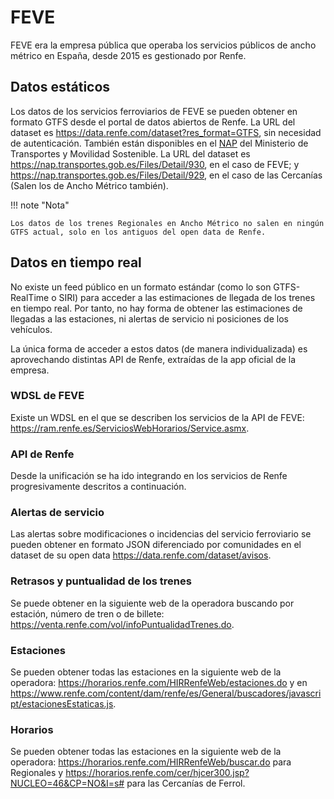 # FEVE

FEVE era la empresa pública que operaba los servicios públicos de ancho métrico en España, desde 2015 es gestionado por Renfe.

## Datos estáticos

Los datos de los servicios ferroviarios de FEVE se pueden obtener en formato GTFS desde el portal de datos abiertos de Renfe. La URL del dataset es <https://data.renfe.com/dataset?res_format=GTFS>, sin necesidad de autenticación. También están disponibles en el [NAP](../other/nap.md) del Ministerio de Transportes y Movilidad Sostenible. La URL del dataset es <https://nap.transportes.gob.es/Files/Detail/930>, en el caso de FEVE; y  <https://nap.transportes.gob.es/Files/Detail/929>, en el caso de las Cercanías (Salen los de Ancho Métrico también).

!!! note "Nota"

	Los datos de los trenes Regionales en Ancho Métrico no salen en ningún GTFS actual, solo en los antiguos del open data de Renfe.

## Datos en tiempo real

No existe un feed público en un formato estándar (como lo son GTFS-RealTime o SIRI) para acceder a las estimaciones de llegada de los trenes en tiempo real. Por tanto, no hay forma de obtener las estimaciones de llegadas a las estaciones, ni alertas de servicio ni posiciones de los vehículos.

La única forma de acceder a estos datos (de manera individualizada) es aprovechando distintas API de Renfe, extraídas de la app oficial de la empresa.

### WDSL de FEVE

Existe un WDSL en el que se describen los servicios de la API de FEVE: <https://ram.renfe.es/ServiciosWebHorarios/Service.asmx>.

### API de Renfe

Desde la unificación se ha ido integrando en los servicios de Renfe progresivamente descritos a continuación.

### Alertas de servicio

Las alertas sobre modificaciones o incidencias del servicio ferroviario se pueden obtener en formato JSON diferenciado por comunidades en el dataset de su open data <https://data.renfe.com/dataset/avisos>.

### Retrasos y puntualidad de los trenes

Se puede obtener en la siguiente web de la operadora buscando por estación, número de tren o de billete: <https://venta.renfe.com/vol/infoPuntualidadTrenes.do>.

### Estaciones

Se pueden obtener todas las estaciones en la siguiente web de la operadora: <https://horarios.renfe.com/HIRRenfeWeb/estaciones.do> y en <https://www.renfe.com/content/dam/renfe/es/General/buscadores/javascript/estacionesEstaticas.js>.


### Horarios

Se pueden obtener todas las estaciones en la siguiente web de la operadora: <https://horarios.renfe.com/HIRRenfeWeb/buscar.do> para Regionales y <https://horarios.renfe.com/cer/hjcer300.jsp?NUCLEO=46&CP=NO&I=s#> para las Cercanías de Ferrol.

